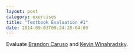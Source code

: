 ```yaml
---
layout: post
category: exercises
title: "Textbook Evaluation #1"
date: 2014-09-03T09:24:20-04:00
---
```


Evaluate
[Brandon Caruso](http://moxie.oswego.edu/~bcaruso/)
and
[Kevin Winahradsky](http://www.cs.oswego.edu/~winahrad/csc416/).